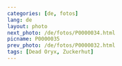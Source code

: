 ```yaml
---
categories: [de, fotos]
lang: de
layout: photo
next_photo: /de/fotos/P0000034.html
picname: P0000035
prev_photo: /de/fotos/P0000032.html
tags: [Dead Oryx, Zuckerhut]
---
```

